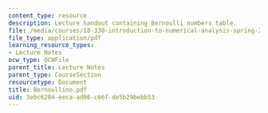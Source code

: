 ```yaml
---
content_type: resource
description: Lecture handout containing Bernoulli numbers table.
file: /media/courses/18-330-introduction-to-numerical-analysis-spring-2004/3ebc6284eecaad06c66fde5b29bebb53_Bernoullino.pdf
file_type: application/pdf
learning_resource_types:
- Lecture Notes
ocw_type: OCWFile
parent_title: Lecture Notes
parent_type: CourseSection
resourcetype: Document
title: Bernoullino.pdf
uid: 3ebc6284-eeca-ad06-c66f-de5b29bebb53
---
```

